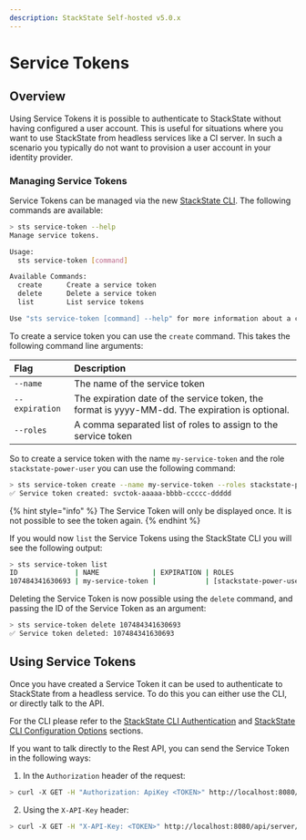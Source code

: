 ```yaml
---
description: StackState Self-hosted v5.0.x
---
```


# Service Tokens

## Overview

Using Service Tokens it is possible to authenticate to StackState without having configured a user account. This is useful for situations where you want to use StackState from headless services like a CI server. In such a scenario you typically do not want to provision a user account in your identity provider.

### Managing Service Tokens

Service Tokens can be managed via the new [StackState CLI](../../../setup/cli/cli-sts.md). The following commands are available:

```bash
> sts service-token --help
Manage service tokens.

Usage:
  sts service-token [command]

Available Commands:
  create      Create a service token
  delete      Delete a service token
  list        List service tokens

Use "sts service-token [command] --help" for more information about a command.
```

To create a service token you can use the `create` command. This takes the following command line arguments:

| Flag | Description |
| :--- |:--- |
| `--name` | The name of the service token |
| `--expiration` | The expiration date of the service token, the format is yyyy-MM-dd. The expiration is optional. |
| `--roles` | A comma separated list of roles to assign to the service token |

So to create a service token with the name `my-service-token` and the role `stackstate-power-user` you can use the following command:

```bash
> sts service-token create --name my-service-token --roles stackstate-power-user
✅ Service token created: svctok-aaaaa-bbbb-ccccc-ddddd
```

{% hint style="info" %}
The Service Token will only be displayed once. It is not possible to see the token again.
{% endhint %}


If you would now `list` the Service Tokens using the StackState CLI you will see the following output:

```bash
> sts service-token list
ID              | NAME             | EXPIRATION | ROLES
107484341630693 | my-service-token |            | [stackstate-power-user]
```

Deleting the Service Token is now possible using the `delete` command, and passing the ID of the Service Token as an argument:

```bash
> sts service-token delete 107484341630693
✅ Service token deleted: 107484341630693
```

## Using Service Tokens

Once you have created a Service Token it can be used to authenticate to StackState from a headless service. To do this you can either use the CLI, or directly talk to the API.

For the CLI please refer to the [StackState CLI Authentication](../../../setup/cli/cli-sts.md#authentication) and [StackState CLI Configuration Options](../../../setup/cli/cli-sts.md#configuration-options) sections.

If you want to talk directly to the Rest API, you can send the Service Token in the following ways:

1. In the `Authorization` header of the request:
```bash
> curl -X GET -H "Authorization: ApiKey <TOKEN>" http://localhost:8080/api/server/status
```
2. Using the `X-API-Key` header:
```bash
> curl -X GET -H "X-API-Key: <TOKEN>" http://localhost:8080/api/server/status
```

